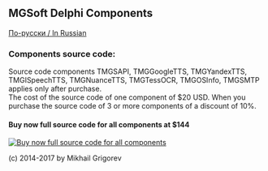 ## MGSoft Delphi Components

[По-русски / In Russian](README.ru.md)

### Components source code:

Source code components TMGSAPI, TMGGoogleTTS, TMGYandexTTS, TMGISpeechTTS, TMGNuanceTTS, TMGTessOCR, TMGOSInfo, TMGSMTP applies only after purchase.<br>
The cost of the source code of one component of $20 USD. When you purchase the source code of 3 or more components of a discount of 10%.<br>

#### Buy now full source code for all components at $144<br>
<a href="https://gum.co/YXsJd" title="Buy now full source code for all components">![Buy now full source code for all components](https://dl.programs74.ru/images/buy-now-button-small-en.png)</a>

(c) 2014-2017 by Mikhail Grigorev
